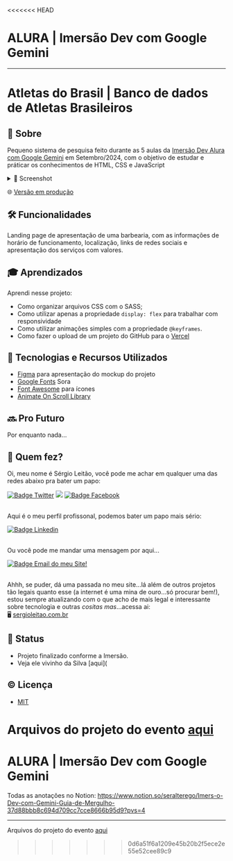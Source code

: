 <<<<<<< HEAD
# ALURA | Imersão Dev com Google Gemini

<!-- 
  Todas as anotações no Notion: https://www.notion.so/seralterego/Imers-o-Dev-com-Gemini-Guia-de-Mergulho-37d88bbb8c694d709cc7cce8666b95d9?pvs=4 
-->

---

# Atletas do Brasil | Banco de dados de Atletas Brasileiros

<!-- fonte para readme stats: https://github.com/anuraghazra/github-readme-stats -->
<!-- fonte para badges e shieds: https://github.com/iuricode/readme-template/tree/main -->

## 📄 Sobre
Pequeno sistema de pesquisa feito durante as 5 aulas da [Imersão Dev Alura com Google Gemini](https://cursos.alura.com.br/imersao) em Setembro/2024, com o objetivo de estudar e práticar os conhecimentos de HTML, CSS e JavaScript

<details>
<summary>📸 Screenshot</summary>
<div style="width: 50%; margin: 0 auto">
  <img src="./src/assets/img/screeshot01.png">
  <img src="./src/assets/img/screeshot02.png">
</div>
</details>

🌐 [Versão em produção]()

## 🛠 Funcionalidades

Landing page de apresentação de uma barbearia, com as informações de horário de funcionamento, localização, links de redes sociais e apresentação dos serviços com valores.

## 🎓 Aprendizados

Aprendi nesse projeto:
- Como organizar arquivos CSS com o SASS;
- Como utilizar apenas a propriedade `display: flex` para trabalhar com responsividade
- Como utilizar animações simples com a propriedade `@keyframes`.
- Como fazer o upload de um projeto do GitHub para o [Vercel](https://vercel.com/)


## 🧰 Tecnologias e Recursos Utilizados

- [Figma](https://www.figma.com/file/6kiSdVqT1Dxs3uPgW2Psur/Landing-Page-Barber?type=design&node-id=0%3A1&mode=design&t=XxnkFp0h2WfED6Iu-1) para apresentação do mockup do projeto
- [Google Fonts](https://fonts.google.com/specimen/Sora) Sora
- [Font Awesome](https://fontawesome.com/) para ícones
- [Animate On Scroll Library](https://michalsnik.github.io/aos/)


## 🔜 Pro Futuro
Por enquanto nada...


## 🤝 Quem fez?

Oi, meu nome é Sérgio Leitão, você pode me achar em qualquer uma das redes abaixo pra bater um papo:
<div>
  <a href="https://twitter.com/seralterego" target="_blank"><img alt="Badge Twitter" src="https://img.shields.io/badge/Twitter-1DA1F2?style=for-the-badge&logo=twitter&logoColor=white" target="_blank"></a>
  <a href="https://www.instagram.com/seralterego/" target="_blank"><img src="https://img.shields.io/badge/-Instagram-%23C13584?style=for-the-badge&logo=instagram&logoColor=white" target="_blank"></a>
  <a href="https://www.facebook.com/profile.php?id=100000231240877" target="_blank"><img alt="Badge Facebook" src="https://img.shields.io/badge/-Facebook-%234267B2?style=for-the-badge&logo=facebook&logoColor=white" target="_blank"></a>
</div><br>

Aqui é o meu perfil profissonal, podemos bater um papo mais sério:
<div>
  <a href="https://www.linkedin.com/in/sergiomirandaleitao/" target="_blank"><img alt="Badge Linkedin" src="https://img.shields.io/badge/-LinkedIn-%230077B5?style=for-the-badge&logo=linkedin&logoColor=white" target="_blank"></a>
</div><br>

Ou você pode me mandar uma mensagem por aqui...
<div>
  <a href = "mailto:contato@sergioleitao.com.br"><img alt="Badge Email do meu Site!" src="https://img.shields.io/badge/contato-%40sergioleitao.com.br-white?style=for-the-badge&logo=gmail&logoColor=%23056CF2&labelColor=%23F2F2F2&color=%23056CF2" target="_blank"></a>
</div><br>

Ahhh, se puder, dá uma passada no meu site...lá além de outros projetos tão legais quanto esse (a internet é uma mina de ouro...só procurar bem!), estou sempre atualizando com o que acho de mais legal e interessante sobre tecnologia e outras <i>cositas mas</i>...acessa ai: <br>
🖥 <a href="https://sergioleitao.com.br">sergioleitao.com.br</a>

## 🎯 Status

- Projeto finalizado conforme a Imersão.
- Veja ele vivinho da Silva [aqui](


## © Licença

- [MIT](https://choosealicense.com/licenses/mit/)


Arquivos do projeto do evento [aqui](./src/)
=======
# ALURA | Imersão Dev com Google Gemini

Todas as anotações no Notion: https://www.notion.so/seralterego/Imers-o-Dev-com-Gemini-Guia-de-Mergulho-37d88bbb8c694d709cc7cce8666b95d9?pvs=4

---

Arquivos do projeto do evento [aqui](./src/index.html)
>>>>>>> 0d6a51f6a1209e45b20b2f5ece2e55e52cee89c9

